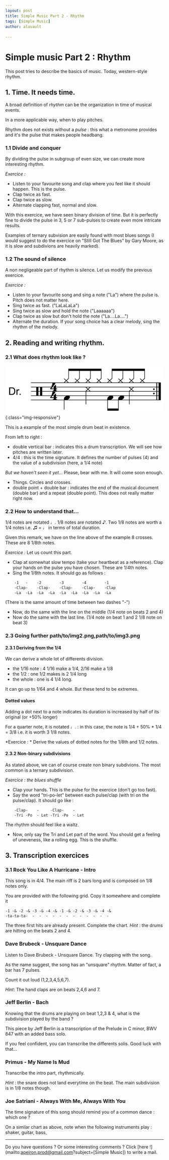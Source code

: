 ```yaml
---
layout: post
title: Simple Music Part 2 - Rhythm
tags: [Simple Music]
author: alavault

---
```


# Simple music Part 2 : Rhythm

This post tries to describe the basics of music. Today, western-style rhythm.

## 1. Time. It needs time.

A broad definition of *rhythm* can be the organization in time of musical events.

In a more applicable way, when to play pitches.

Rhythm does not exists without a *pulse* : this what a metronome provides and it's the pulse that makes people headbang.

### 1.1 Divide and conquer

By dividing the pulse in subgroup of even size, we can create more interesting rhythm.

*Exercice :* 
- Listen to your favourite song and clap where you feel like it should happen. This is the pulse.
- Clap twice as fast. 
- Clap twice as slow. 
- Alternate clapping fast, normal and slow.

With this exercice, we have seen binary division of time. But it is perfectly fine to divide the pulse in 3, 5 or 7 sub-pulses to create even more intricate results.

Examples of ternary subvision are easily found with most blues songs (I would suggest to do the exercice on "Still Got The Blues" by Gary Moore, as it is slow and subdivions are heavily marked).

### 1.2 The sound of silence

A non negligeable part of rhythm is silence. Let us modify the previous exercice.

*Exercice :* 
- Listen to your favourite song and sing a note ("La") where the pulse is. Pitch does not matter here.
- Sing twice as fast. ("LaLaLaLa")
- Sing twice as slow and hold the note ("Laaaaaa")
- Clap twice as slow but don't hold the note ("La....La....")
- Alternate the duration. If your song choice has a clear melody, sing the rhythm of the melody.

## 2. Reading and writing rhythm.

### 2.1 What does rhythm look like ?

![drum-pattern](/assets/img/posts/Characteristic_rock_drum_pattern_rimshot.png){:class="img-responsive"}

This is a example of the most simple drum beat in existence.

From left to right :
* double vertical bar : indicates this a drum transcription. We will see how pitches are written later.
* 4/4 : this is the time signature. It defines the number of pulses (4) and the value of a subdivision (here, a 1/4 note)

*But we haven't seen it yet...*
Please, bear with me. It will come soon enough.

* Things. Circles and crosses.
* double point + double bar : indicates the end of the musical document (double bar) and a repeat (double point). This does not really matter right now.

### 2.2 How to understand that...

1/4 notes are notated ♩. 1/8 notes are notated ♪. Two 1/8 notes are worth a 1/4 notes i.e. ♫ = ♩ in terms of total duration.

Given this remark, we have on the line above of the example 8 crosses. These are 8 1/8th notes.

*Exercice :* Let us count this part.
* Clap at somewhat slow tempo (take your heartbeat as a reference). Clap your hands on the pulse you have chosen.
These are 1/4th notes.
* Sing the 1/8th notes. It should go as follows :

```
    -1   -    -2        -3        -4        -1
    -Clap-    -Clap-    -Clap-    -Clap-    -Clap
    -La  -La  -La  -La  -La  -La  -La  -La  -La
```

(There is the same amount of time between two dashes "-")

* Now, do the same with the line on the middle (1/4 note on beats 2 and 4)
* Now do the same with the last line. (1/4 note on beat 1 and 2 1/8 note on beat 3)

### 2.3 Going further path/to/img2.png,path/to/img3.png

#### 2.3.1 Deriving from the 1/4
We can derive a whole lot of differents division. 
* the 1/16 note : 4 1/16 make a 1/4, 2/16 make a 1/8
* the 1/2 : one 1/2 makes is 2 1/4 long
* the whole :  one is 4 1/4 long.

It can go up to 1/64 and 4 whole. But these tend to be extremes.

#### Dotted values

Adding a dot next to a note indicates its duration is increased by half of its original (or +50% longer)

For a quarter note, it is notated ♩. : in this case, the note is 1/4 + 50% * 1/4 = 3/8 i.e. it is worth 3 1/8 notes.

*Exercice : * Derive the values of dotted notes for the 1/8th and 1/2 notes.

#### 2.3.2 Non-binary subdivisions

As stated above, we can of course create non binary subdivions. The most common is a ternary subdivision.

*Exercice : the blues shuffle*
* Clap your hands. This is the pulse for the exercice (don't go too fast).
* Say the word "tri-po-let" between each pulse/clap (with tri on the pulse/clap).
It should go like :
```
    -Clap-    -     -Clap-    -
    -Tri -Po  - Let -Tri -Po  - Let 
```
The rhythm should feel like a waltz.
* Now, only say the Tri and Let part of the word. You should get a feeling of uneveness, like a rolling egg. This is the shuffle.

## 3. Transcription exercices

### 3.1 Rock You Like A Hurricane - Intro
This song is in 4/4. The main riff is 2 bars long and is composed on 1/8 notes only.

You are provided with the following grid. Copy it somewhere and complete it
```
-1 -& -2 -& -3 -& -4 -& -1 -& -2 -& -3 -& -4 -& 
-ta-ta-ta-  -  -  -  -  -  -  -  -  -  -  -  -  
```

The three first hits are already present. Complete the chart.
*Hint* : the drums are hitting on the beats 2 and 4.

### Dave Brubeck - Unsquare Dance

Listen to Dave Brubeck - Unsquare Dance. Try clapping with the song.

As the name suggest, the song has an "unsquare" rhythm. Matter of fact, a bar has 7 pulses.

Count it out loud (1,2,3,4,5,6,7). 

*Hint*: The hand claps are on beats 2,4,6 and 7.


### Jeff Berlin - Bach

Knowing that the drums are playing on beat 1,2,3 & 4, what is the subdivision played by the band ?

This piece by Jeff Berlin is a transcription of the Prelude in C minor, BWV 847 with an added bass solo.

If you feel confident, you can transcribe the differents solis. Good luck with that...

### Primus - My Name Is Mud

Transcribe the intro part, rhythmically. 

*Hint* : the snare does not land everytime on the beat. The main subdivision is in 1/8 notes though.

### Joe Satriani - Always With Me, Always With You

The time signature of this song should remind you of a common dance : which one ?

On a similar chart as above, note when the following instruments play : shaker, guitar, bass, 

---

Do you have questions ? Or some interesting comments ? Click [here !](mailto:apeiron.prod@gmail.com?subject=[Simple Music]) to write a mail.
